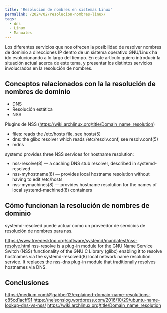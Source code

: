 ```yaml
---
title: 'Resolución de nombres en sistemas Linux'
permalink: /2024/02/resolucion-nombres-linux/
tags:
  - dns
  - Linux
  - Manuales
---
```


Los diferentes servicios que nos ofrecen la posibilidad de resolver nombres de dominio a direcciones IP dentro de un sistema operativo GNU/Linux ha ido evolucionando a lo largo del tiempo. En este artículo quiero introducir la situación actual acerca de este tema, y presentar los distintos servicios involucrados en la resolución de nombres.

## Conceptos relacionados con la la resolución de nombres de dominio

* DNS
* Resolución estática
* NSS

Plugins de NSS (https://wiki.archlinux.org/title/Domain_name_resolution)

* files: reads the /etc/hosts file, see hosts(5)
* dns: the glibc resolver which reads /etc/resolv.conf, see resolv.conf(5)
* mdns

systemd provides three NSS services for hostname resolution:


* nss-resolve(8) — a caching DNS stub resolver, described in systemd-resolved
* nss-myhostname(8) — provides local hostname resolution without having to edit /etc/hosts
* nss-mymachines(8) — provides hostname resolution for the names of local systemd-machined(8) containers

## Cómo funcionan la resolución de nombres de dominio


systemd-resolved puede actuar como un proveedor de servicios de resolución de nombres para nss. 




https://www.freedesktop.org/software/systemd/man/latest/nss-resolve.html
nss-resolve is a plug-in module for the GNU Name Service Switch (NSS) functionality of the GNU C Library (glibc) enabling it to resolve hostnames via the systemd-resolved(8) local network name resolution service. It replaces the nss-dns plug-in module that traditionally resolves hostnames via DNS.

<!--more-->


## Conclusiones

https://medium.com/@gabber12/explained-domain-name-resolutions-c85cd1acff91
https://nelsonslog.wordpress.com/2016/10/29/ubuntu-name-lookup-dns-vs-nss/
https://wiki.archlinux.org/title/Domain_name_resolution